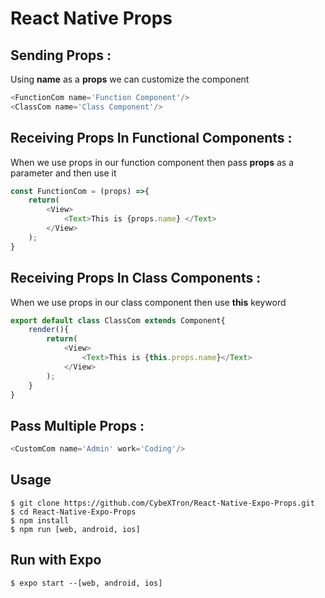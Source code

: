 # React Native Props

## Sending Props :
<p>Using <b>name</b> as a <b>props</b> we can customize the component</p>

```js
<FunctionCom name='Function Component'/>
<ClassCom name='Class Component'/>
```
## Receiving Props In Functional Components :
<p>When we use props in our function component then pass <b>props</b> as a parameter and then use it </p>

```js
const FunctionCom = (props) =>{
    return(
        <View>
            <Text>This is {props.name} </Text>
        </View>
    );
} 
```
## Receiving Props In Class Components :
<p>When we use props in our class component then use <b>this</b> keyword</p>

```js
export default class ClassCom extends Component{
    render(){
        return(
            <View>
                <Text>This is {this.props.name}</Text>
            </View>
        );
    }
}
```
## Pass Multiple Props :
```js
<CustomCom name='Admin' work='Coding'/>
```
## Usage
```
$ git clone https://github.com/CybeXTron/React-Native-Expo-Props.git
$ cd React-Native-Expo-Props
$ npm install 
$ npm run [web, android, ios]
```
## Run with Expo 
```
$ expo start --[web, android, ios]
```
